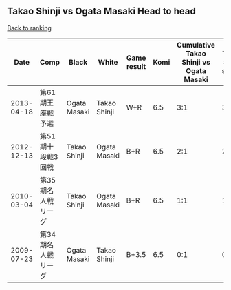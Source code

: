 ## Takao Shinji vs Ogata Masaki Head to head

[Back to ranking](../../index.md)




| **Date** | **Comp** | **Black** | **White** | **Game result** | **Komi** | **Cumulative Takao Shinji vs Ogata Masaki** | **Takao Shinji streak** | **Ogata Masaki streak** | 
| --- | --- | --- | --- | --- | --- | --- | --- | --- |
| 2013-04-18 | 第61期王座戦予選 | Ogata Masaki | Takao Shinji | W+R | 6.5 | 3:1 | 3 | 0 | 
| 2012-12-13 | 第51期十段戦3回戦 | Takao Shinji | Ogata Masaki | B+R | 6.5 | 2:1 | 2 | 0 | 
| 2010-03-04 | 第35期名人戦リーグ | Takao Shinji | Ogata Masaki | B+R | 6.5 | 1:1 | 1 | 0 | 
| 2009-07-23 | 第34期名人戦リーグ | Ogata Masaki | Takao Shinji | B+3.5 | 6.5 | 0:1 | 0 | 1 |




